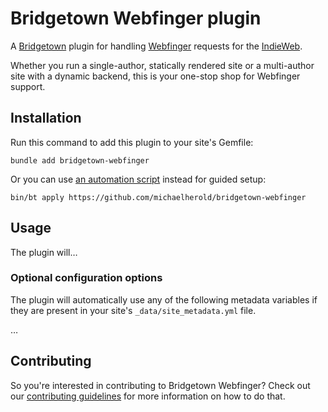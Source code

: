 # Bridgetown Webfinger plugin

A [Bridgetown][1] plugin for handling [Webfinger][2] requests for the [IndieWeb][3].

Whether you run a single-author, statically rendered site or a multi-author site with a dynamic backend, this is your one-stop shop for Webfinger support.

[1]: https://www.bridgetownrb.com
[2]: https://webfinger.net/
[3]: https://indieweb.org/

## Installation

Run this command to add this plugin to your site's Gemfile:

    bundle add bridgetown-webfinger

Or you can use [an automation script][4] instead for guided setup:

    bin/bt apply https://github.com/michaelherold/bridgetown-webfinger

[4]: https://www.bridgetownrb.com/docs/automations

## Usage

The plugin will…

### Optional configuration options

The plugin will automatically use any of the following metadata variables if they are present in your site's `_data/site_metadata.yml` file.

…

## Contributing

So you're interested in contributing to Bridgetown Webfinger? Check out our [contributing guidelines](CONTRIBUTING.md) for more information on how to do that.
